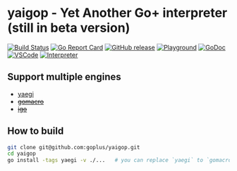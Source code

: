 yaigop - Yet Another Go+ interpreter (still in beta version)
========

[![Build Status](https://github.com/goplus/yaigop/actions/workflows/go.yml/badge.svg)](https://github.com/goplus/yaigop/actions/workflows/go.yml)
[![Go Report Card](https://goreportcard.com/badge/github.com/goplus/yaigop)](https://goreportcard.com/report/github.com/goplus/yaigop)
[![GitHub release](https://img.shields.io/github/v/tag/goplus/yaigop.svg?label=release)](https://github.com/goplus/yaigop/releases)
[![Playground](https://img.shields.io/badge/playground-Go+-blue.svg)](https://play.goplus.org/)
[![GoDoc](https://pkg.go.dev/badge/github.com/goplus/yaigop.svg)](https://pkg.go.dev/mod/github.com/goplus/yaigop)
[![VSCode](https://img.shields.io/badge/vscode-Go+-teal.svg)](https://github.com/gopcode/vscode-goplus)
[![Interpreter](https://img.shields.io/badge/interpreter-iGo+-seagreen.svg)](https://github.com/goplus/igop)

## Support multiple engines

* [yaegi](https://github.com/traefik/yaegi)
* [~~gomacro~~](https://github.com/cosmos72/gomacro)
* [~~igo~~](https://github.com/goplus/igo)

## How to build

```bash
git clone git@github.com:goplus/yaigop.git
cd yaigop
go install -tags yaegi -v ./...   # you can replace `yaegi` to `gomacro` or other engines
```
